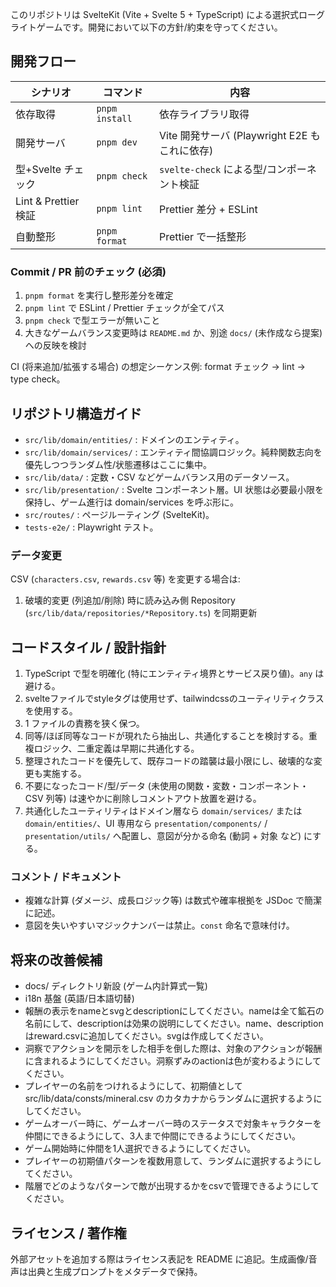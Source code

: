 このリポジトリは SvelteKit (Vite + Svelte 5 + TypeScript) による選択式ローグライトゲームです。開発において以下の方針/約束を守ってください。

## 開発フロー

| シナリオ             | コマンド       | 内容                                          |
| -------------------- | -------------- | --------------------------------------------- |
| 依存取得             | `pnpm install` | 依存ライブラリ取得                            |
| 開発サーバ           | `pnpm dev`     | Vite 開発サーバ (Playwright E2E もこれに依存) |
| 型+Svelte チェック   | `pnpm check`   | `svelte-check` による型/コンポーネント検証    |
| Lint & Prettier 検証 | `pnpm lint`    | Prettier 差分 + ESLint                        |
| 自動整形             | `pnpm format`  | Prettier で一括整形                           |

### Commit / PR 前のチェック (必須)

1. `pnpm format` を実行し整形差分を確定
2. `pnpm lint` で ESLint / Prettier チェックが全てパス
3. `pnpm check` で型エラーが無いこと
4. 大きなゲームバランス変更時は `README.md` か、別途 `docs/` (未作成なら提案) への反映を検討

CI (将来追加/拡張する場合) の想定シーケンス例: format チェック → lint → type check。

## リポジトリ構造ガイド

- `src/lib/domain/entities/` : ドメインのエンティティ。
- `src/lib/domain/services/` : エンティティ間協調ロジック。純粋関数志向を優先しつつランダム性/状態遷移はここに集中。
- `src/lib/data/` : 定数・CSV などゲームバランス用のデータソース。
- `src/lib/presentation/` : Svelte コンポーネント層。UI 状態は必要最小限を保持し、ゲーム進行は domain/services を呼ぶ形に。
- `src/routes/` : ページルーティング (SvelteKit)。
- `tests-e2e/` : Playwright テスト。

### データ変更

CSV (`characters.csv`, `rewards.csv` 等) を変更する場合は:

1. 破壊的変更 (列追加/削除) 時に読み込み側 Repository (`src/lib/data/repositories/*Repository.ts`) を同期更新

## コードスタイル / 設計指針

1. TypeScript で型を明確化 (特にエンティティ境界とサービス戻り値)。`any` は避ける。
2. svelteファイルでstyleタグは使用せず、tailwindcssのユーティリティクラスを使用する。
3. 1 ファイルの責務を狭く保つ。
4. 同等/ほぼ同等なコードが現れたら抽出し、共通化することを検討する。重複ロジック、二重定義は早期に共通化する。
5. 整理されたコードを優先して、既存コードの踏襲は最小限にし、破壊的な変更も実施する。
6. 不要になったコード/型/データ (未使用の関数・変数・コンポーネント・CSV 列等) は速やかに削除しコメントアウト放置を避ける。
7. 共通化したユーティリティはドメイン層なら `domain/services/` または `domain/entities/`、UI 専用なら `presentation/components/` / `presentation/utils/` へ配置し、意図が分かる命名 (動詞 + 対象 など) にする。

### コメント / ドキュメント

- 複雑な計算 (ダメージ、成長ロジック等) は数式や確率根拠を JSDoc で簡潔に記述。
- 意図を失いやすいマジックナンバーは禁止。`const` 命名で意味付け。

## 将来の改善候補

- docs/ ディレクトリ新設 (ゲーム内計算式一覧)
- i18n 基盤 (英語/日本語切替)
- 報酬の表示をnameとsvgとdescriptionにしてください。nameは全て鉱石の名前にして、descriptionは効果の説明にしてください。name、descriptionはreward.csvに追加してください。svgは作成してください。
- 洞察でアクションを開示をした相手を倒した際は、対象のアクションが報酬に含まれるようにしてください。洞察ずみのactionは色が変わるようにしてください。
- プレイヤーの名前をつけれるようにして、初期値としてsrc/lib/data/consts/mineral.csv のカタカナからランダムに選択するようにしてください。
- ゲームオーバー時に、ゲームオーバー時のステータスで対象キャラクターを仲間にできるようにして、3人まで仲間にできるようにしてください。
- ゲーム開始時に仲間を1人選択できるようにしてください。
- プレイヤーの初期値パターンを複数用意して、ランダムに選択するようにしてください。
- 階層でどのようなパターンで敵が出現するかをcsvで管理できるようにしてください。

## ライセンス / 著作権

外部アセットを追加する際はライセンス表記を README に追記。生成画像/音声は出典と生成プロンプトをメタデータで保持。
